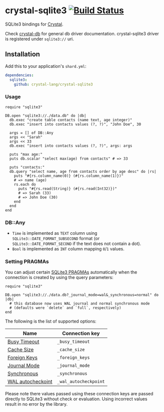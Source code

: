 # crystal-sqlite3 [![Build Status](https://travis-ci.org/crystal-lang/crystal-sqlite3.svg?branch=master)](https://travis-ci.org/crystal-lang/crystal-sqlite3)

SQLite3 bindings for [Crystal](http://crystal-lang.org/).

Check [crystal-db](https://github.com/crystal-lang/crystal-db) for general db driver documentation. crystal-sqlite3 driver is registered under `sqlite3://` uri.

## Installation

Add this to your application's `shard.yml`:

```yml
dependencies:
  sqlite3:
    github: crystal-lang/crystal-sqlite3
```

### Usage

```crystal
require "sqlite3"

DB.open "sqlite3://./data.db" do |db|
  db.exec "create table contacts (name text, age integer)"
  db.exec "insert into contacts values (?, ?)", "John Doe", 30

  args = [] of DB::Any
  args << "Sarah"
  args << 33
  db.exec "insert into contacts values (?, ?)", args: args

  puts "max age:"
  puts db.scalar "select max(age) from contacts" # => 33

  puts "contacts:"
  db.query "select name, age from contacts order by age desc" do |rs|
    puts "#{rs.column_name(0)} (#{rs.column_name(1)})"
    # => name (age)
    rs.each do
      puts "#{rs.read(String)} (#{rs.read(Int32)})"
      # => Sarah (33)
      # => John Doe (30)
    end
  end
end
```

### DB::Any

* `Time` is implemented as `TEXT` column using `SQLite3::DATE_FORMAT_SUBSECOND` format (or `SQLite3::DATE_FORMAT_SECOND` if the text does not contain a dot).
* `Bool` is implemented as `INT` column mapping `0`/`1` values.

### Setting PRAGMAs

You can adjust certain [SQLite3 PRAGMAs](https://www.sqlite.org/pragma.html)
automatically when the connection is created by using the query parameters:

```crystal
require "sqlite3"

DB.open "sqlite3://./data.db?_journal_mode=wal&_synchronous=normal" do |db|
  # this database now uses WAL journal and normal synchronous mode
  # (defaults were `delete` and `full`, respectively)
end
```

The following is the list of supported options:

| Name                      | Connection key  |
|---------------------------|-----------------|
| [Busy Timeout][pragma-to] | `_busy_timeout` |
| [Cache Size][pragma-cs] | `_cache_size` |
| [Foreign Keys][pragma-fk] | `_foreign_keys` |
| [Journal Mode][pragma-jm] | `_journal_mode` |
| [Synchronous][pragma-sync] | `_synchronous` |
| [WAL autocheckoint][pragma-walck] | `_wal_autocheckpoint` |

Please note there values passed using these connection keys are passed
directly to SQLite3 without check or evaluation. Using incorrect values result
in no error by the library.

[pragma-to]: https://www.sqlite.org/pragma.html#pragma_busy_timeout
[pragma-cs]: https://www.sqlite.org/pragma.html#pragma_cache_size
[pragma-fk]: https://www.sqlite.org/pragma.html#pragma_foreign_keys
[pragma-jm]: https://www.sqlite.org/pragma.html#pragma_journal_mode
[pragma-sync]: https://www.sqlite.org/pragma.html#pragma_synchronous
[pragma-walck]: https://www.sqlite.org/pragma.html#pragma_wal_autocheckpoint
